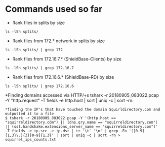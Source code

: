 # Commands used so far
* Rank files in splits by size
```console
ls -lSh splits/
```
* Rank files from 172.* network in splits by size
```console
ls -lSh splits/ | grep 172
```
* Rank files from 172.16.7.* (ShieldBase-Clients) by size
```console
ls -lSh splits/ | grep 172.16.7
```
* Rank files from 172.16.6.* (ShieldBase-RD) by size
```console
ls -lSh splits/ | grep 172.16.6
```
*Finding domains accessed via HTTP/+s
tshark -r 20180905_083022.pcap -Y "http.request" -T fields -e http.host   | sort | uniq -c | sort -rn
```
*finding the IP's that have touched the domain Squirldirectory.com and outputted it to a file
$ tshark -r 20180905_083022.pcap -Y '(http.host == "squirreldirectory.com") || (dns.qry.name == "squirreldirectory.com") || (ssl.handshake.extensions_server_name == "squirreldirectory.com")' -T fields -e ip.src -e ip.dst | tr '\t' '\n' | grep -Eo '([0-9]{1,3}\.){3}[0-9]{1,3}' | sort | uniq -c | sort -rn > squirrel_ips_counts.txt
```
